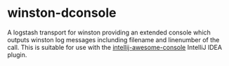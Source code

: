 # winston-dconsole

A logstash transport for winston providing an extended console which outputs winston log messages inclunding filename and 
 linenumber of the call. This is suitable for use with the 
 [intellij-awesome-console](https://github.com/anthraxx/intellij-awesome-console) IntelliJ IDEA plugin.

